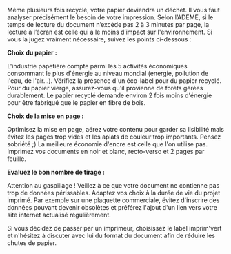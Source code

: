 Même plusieurs fois recyclé, votre papier deviendra un déchet. Il vous faut analyser précisément le besoin de votre impression. Selon l’ADEME, si le temps de lecture du document n’excède pas 2 à 3 minutes par page, la lecture à l’écran est celle qui a le moins d’impact sur l'environnement. Si vous la jugez vraiment nécessaire, suivez les points ci-dessous :

**Choix du papier :**

L'industrie papetière compte parmi les 5 activités économiques consommant le plus d'énergie au niveau mondial (energie, pollution de l'eau, de l'air…). Vérifiez la présence d'un éco-label pour du papier recyclé. Pour du papier vierge, assurez-vous qu'il provienne de forêts gérées durablement. Le papier recyclé demande environ 2 fois moins d'énergie pour être fabriqué que le papier en fibre de bois.

**Choix de la mise en page :**

Optimisez la mise en page, aérez votre contenu pour garder sa lisibilité mais évitez les pages trop vides et les aplats de couleur trop importants. Pensez sobriété ;) La meilleure économie d'encre est celle que l'on utilise pas. Imprimez vos documents en noir et blanc, recto-verso et 2 pages par feuille.

**Evaluez le bon nombre de tirage :**

Attention au gaspillage ! Veillez à ce que votre document ne contienne pas trop de données périssables. Adaptez vos choix à la durée de vie du projet imprimé. Par exemple sur une plaquette commerciale, évitez d'inscrire des données pouvant devenir obsolètes et préférez l'ajout d'un lien vers votre site internet actualisé régulièrement.

Si vous décidez de passer par un imprimeur, choisissez le label imprim'vert et n'hésitez à discuter avec lui du format du document afin de réduire les chutes de papier.
